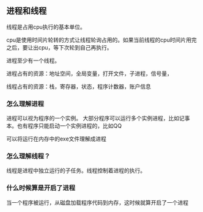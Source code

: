 ## 进程和线程

线程是占用cpu执行的基本单位。

cpu是使用时间片轮转的方式让线程轮询占用的。如果当前线程的cpu时间片用完之后，要让出cpu，等下次轮到自己再执行。

进程至少有一个线程。

进程占有的资源：地址空间，全局变量，打开文件，子进程，信号量，

线程占有的资源：栈，寄存器，状态，程序计数器，账户信息

### 怎么理解进程

进程可以视为程序的一个实例。 大部分程序可以运行多个实例进程，比如记事本。也有程序只能启动一个实例进程的，比如QQ

可以将运行在内存中的exe文件理解成进程

### 怎么理解线程？

线程是进程中独立运行的子任务。线程控制着进程的执行。

### 什么时候算是开启了进程

当一个程序被运行，从磁盘加载程序代码到内存，这时候就算开启了一个进程